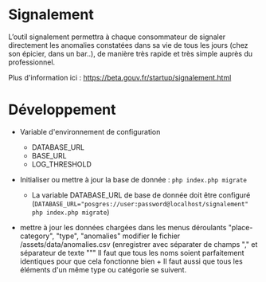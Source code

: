 # Signalement

L’outil signalement permettra à chaque consommateur de signaler directement les anomalies constatées dans sa vie de tous les jours (chez son épicier, dans un bar..), de manière très rapide et très simple auprès du professionnel.

Plus d'information ici : https://beta.gouv.fr/startup/signalement.html

# Développement

- Variable d'environnement de configuration
   - DATABASE_URL
   - BASE_URL
   - LOG_THRESHOLD
- Initialiser ou mettre à jour la base de donnée : `php index.php migrate`
   - La variable DATABASE_URL de base de donnée doit être configuré (`DATABASE_URL="posgres://user:password@localhost/signalement" php index.php migrate`)

- mettre à jour les données chargées dans les menus déroulants "place-category", "type", "anomalies"
modifier le fichier /assets/data/anomalies.csv (enregistrer avec séparater de champs "," et séparateur de texte """
Il faut  que tous les noms soient parfaitement identiques pour que cela fonctionne bien + Il faut aussi que tous les éléments d'un même type ou catégorie se suivent.
